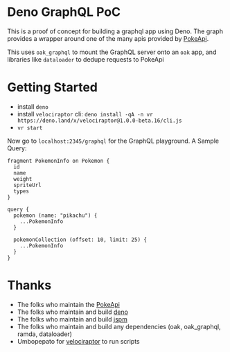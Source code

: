 
# Deno GraphQL PoC

This is a proof of concept for building a graphql app using Deno. The graph provides a wrapper around one of the many apis provided by [PokeApi](https://pokeapi.co/).

This uses `oak_graphql` to mount the GraphQL server onto an `oak` app, and libraries like `dataloader` to dedupe requests to PokeApi

# Getting Started

- install `deno`
- install `velociraptor` cli: `deno install -qA -n vr https://deno.land/x/velociraptor@1.0.0-beta.16/cli.js`
- `vr start`

Now go to `localhost:2345/graphql` for the GraphQL playground. A Sample Query:

```text
fragment PokemonInfo on Pokemon {
  id
  name
  weight
  spriteUrl
  types
}

query {
  pokemon (name: "pikachu") {
    ...PokemonInfo
  }
  
  pokemonCollection (offset: 10, limit: 25) {
    ...PokemonInfo
  }
}
```

# Thanks

- The folks who maintain the [PokeApi](https://pokeapi.co/)
- The folks who maintain and build [deno](https://deno.land/)
- The folks who maintain and build [jspm](https://jspm.org/)
- The folks who maintain and build any dependencies (oak, oak_graphql, ramda, dataloader)
- Umbopepato for [velociraptor](https://github.com/umbopepato/velociraptor) to run scripts
